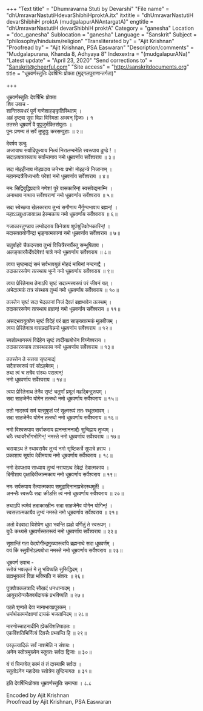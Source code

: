 +++
"Text title" = "Dhumravarna Stuti by Devarshi"
"File name" = "dhUmravarNastutiHdevarShibhiHproktA.itx"
itxtitle = "dhUmravarNastutiH devarShibhiH proktA (mudgalapurANAntargatA)"
engtitle = "dhUmravarNastutiH devarShibhiH proktA"
Category = "ganesha"
Location = "doc_ganesha"
Sublocation = "ganesha"
Language = "Sanskrit"
Subject = "philosophy/hinduism/religion"
"Transliterated by" = "Ajit Krishnan"
"Proofread by" = "Ajit Krishnan, PSA Easwaran"
"Description/comments" = "Mudgalapurana, Khanda 8, Adhyaya 8"
Indexextra = "(mudgalapurANa)"
"Latest update" = "April 23, 2020"
"Send corrections to" = "Sanskrit@cheerful.com"
"Site access" = "http://sanskritdocuments.org"
title = "धूम्रवर्णस्तुतिः देवर्षिभिः प्रोक्ता (मुद्गलपुराणान्तर्गता)"

+++
  
 धूम्रवर्णस्तुतिः देवर्षिभिः प्रोक्ता   
शिव उवाच -  
शान्तिरूपधरं पूर्णं गाणेशाहङ्कृतिस्थितम् ।  
अहं दृष्ट्वा सुरा विप्रा विस्मिता अभवन् द्विजाः । १  
ततस्ते धूम्रवर्णं वै पुपूजुर्भक्तिसंयुताः ।  
पुनः प्रणम्य तं सर्वे तूष्टुवुः करसम्पुटाः ॥ २॥  
  
देवर्षय ऊचुः  
अजायाथ सर्वादिपूज्याय नित्यं निरालम्बनेति स्वरूपाय ढुण्ढे ! ।  
सदाऽव्यक्तरूपाय सर्वान्तगाय नमो धूम्रवर्णाय सर्वेश्वराय ॥ ३॥  
  
सदा मोहहीनाय मोहप्रदाय जनेभ्यः प्रभो! मोहहन्त्रे निजानाम् ।  
महानन्दत्रैविध्यभावैः परेश! नमो धूम्रवर्णाय सर्वेश्वराय ॥ ४॥  
  
नमः सिद्विबुद्धिप्रदात्रे गणेश! पुरे वासकारिन्! स्वसंवेद्यनाम्नि ।  
अनाथाय नाथाय सर्वेश्वराणां नमो धूम्रवर्णाय सर्वेश्वराय ॥ ५॥  
  
सदा स्वेच्छया खेलकाराय तुभ्यं सगौणाय नैर्गुण्यभावाय ब्रह्मन्! ।  
महाऽऽखुध्वजायाऽथ हेरम्बकाय नमो धूम्रवर्णाय सर्वेश्वराय ॥ ६॥  
  
गजाकारतुण्डाय लम्बोदराय त्रिनेत्राय शूर्पश्रुतिक्षोभकारिन्! ।  
मदासक्तयोगीन्द्र! भृङ्गात्मकानां नमो धूम्रवर्णाय सर्वेश्वराय ॥ ७॥  
  
चतुर्बाहवे चैकदन्ताय तुभ्यं विचित्रैरनर्घैस्तु सम्भूषिताय ।  
अलङ्कारकैर्देवदेवेश! पात्रे नमो धूम्रवर्णाय सर्वेश्वराय ॥ ८॥  
  
त्वया सृष्टमाद्यं समं सर्वभावयुतं मोहदं मायिनां नन्दनाद्वै ।  
तदाकाररूपेण तत्स्थाय भूम्ने नमो धूम्रवर्णाय सर्वेश्वराय ॥ ९॥  
  
त्वया प्रेरितेनाथ तेनाऽपि सृष्टं सदात्मस्वरूपं परं जीवनं यत् ।  
अभेदात्मकं तत्र संस्थाय तुभ्यं नमो धूम्रवर्णाय सर्वेश्वराय ॥ १०॥  
  
तत्स्तेन सृष्टं सदा भेदकानां निजं दैवतं ब्रह्मभावेन तत्स्थम् ।  
तदाकाररूपेण तत्स्थाय ब्रह्मन्! नमो धूम्रवर्णाय सर्वेश्वराय ॥ ११॥  
  
असद्भावयुक्तेन सृष्टं विदेहं परं ब्रह्म साङ्ख्यात्मकं मूलबीजम् ।  
त्वया प्रेरितेनात्र वासप्रदायिन्नमो धूम्रवर्णाय सर्वेश्वराय ॥ १२॥  
  
स्वतोत्थानरूपं विदेहेन सृष्टं त्वदीयप्रबोधेन विघ्नेश्वराय ।  
तदाकाररूपाय तत्रस्थकाय नमो धूम्रवर्णाय सर्वेश्वराय ॥ १३॥  
  
ततस्तेन ते सत्तया सृष्टमाद्यं  
     सदैकस्वरूपं परं सोऽहमेवम् ।  
तथा त्वं च तत्रैव संस्थः परात्मन्!    
     नमो धूम्रवर्णाय सर्वेश्वराय ॥ १४॥  
  
त्वया प्रेरितेनाथ तेनैव सृष्टं चतुर्णां प्रमूलं महद्बिन्दुरूपम् ।  
सदा साहजेनैव योगेन तत्स्थो नमो धूम्रवर्णाय सर्वेश्वराय ॥ १५॥  
  
ततो नादरूपं समं यत्सुषुप्तं परं सूक्ष्मरूपं ततः स्थूलभावम् ।  
सदा साहजेनैव योगेन तत्स्थो नमो धूम्रवर्णाय सर्वेश्वराय ॥ १६॥  
  
नमो विश्वरूपाय सर्वाकराय ह्यनन्ताननाद्यैः सुचिह्नाय तुभ्यम् ।  
चरैः स्थावरैर्भोगभोगिन्! नमस्ते नमो धूम्रवर्णाय सर्वेश्वराय ॥ १७॥  
  
चरायाऽथ ते स्थावरायैव तुभ्यं नमो सृष्टिकर्त्रे सुपात्रे हराय ।  
प्रकाशाय सूर्याय देवीमयाय नमो धूम्रवर्णाय सर्वेश्वराय ॥ १८॥  
  
नमो देवपक्षाय साध्याय तुभ्यं नरायाऽथ देवेद्र! देवात्मकाय ।  
दिगीशाय वृक्षादिबीजात्मकाय नमो धूम्रवर्णाय सर्वेश्वराय ॥ १९॥  
  
नमः सर्परूपाय दैत्यात्मकाय समुद्रादिनानाप्रभेदस्थमूर्ते! ।  
अनन्तैः स्वरूपैः सदा क्रीडसि त्वं नमो धूम्रवर्णाय सर्वेश्वराय ॥ २०॥  
  
तथाऽपि त्वमेवं तदाकारहीनः सदा साहजेनैव योगेन योगिन्! ।  
स्वसत्तात्मकायैव तुभ्यं नमस्ते नमो धूम्रवर्णाय सर्वेश्वराय ॥ २१॥  
  
अतो वेदवादा विशेषेण धूम्रा भवन्ति ह्यहो वर्णितुं ते स्वरूपम् ।  
बुधैः कथ्यसे धूम्रवर्णस्ततस्त्वं नमो धूम्रवर्णाय सर्वेश्वराय ॥ २२॥  
  
सुशान्तिं गता वेदयोगीन्द्रमुख्यास्त्वयि ब्रह्मनाथे सदा धूम्रवर्णम् ।  
वयं किं स्तुवीमोऽल्पबोधा नमस्ते नमो धूम्रवर्णाय सर्वेश्वराय ॥ २३॥  
  
धूम्रवर्ण उवाच -  
स्तोत्रं भवत्कृतं मे तु भविष्यति सुसिद्धिदम् ।  
ब्रह्मभूयकरं विप्रा भविष्यति न संशयः ॥ २६॥  
  
पुत्रपौत्रकलत्रादि सौखदं धनधान्यदम् ।  
आयुरारोग्यकैश्वर्यदायकं प्रभविष्यति ॥ २७॥  
  
पठते शृण्वते देवा नानाभावप्रपूरकम् ।  
धर्मार्थकाममोक्षाणां दायकं भजतामिदम् ॥ २८॥  
  
मारणोच्चाटनादीनि ह्येकविंशतिपाठतः ।  
एकविंशतिभिर्नित्यं दिवसैः प्रभवन्ति हि ॥ २९॥  
  
परकृत्यादिकं सर्वं नाशमेति न संशयः ।  
अनेन स्तोत्रमुख्येन स्तुवतः सर्वदा द्विजाः ॥ ३०॥  
  
यं यं चिन्तयेत् कामं तं तं दास्यामि सर्वदा ।  
स्तुतोऽनेन महादेवाः स्तोत्रेण तुष्टिमागतः ॥ ३१॥  
  
इति देवर्षिभिःप्रोक्ता धूम्रवर्णस्तुतिः समाप्ता । ८.८  
  
  
Encoded by Ajit Krishnan  
Proofread by Ajit Krishnan, PSA Easwaran  
  
